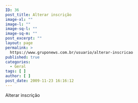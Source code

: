 ```yaml
---
ID: 36
post_title: Alterar inscrição
image-xl: ""
image-l: ""
image-sq-l: ""
image-sq-m: ""
post_excerpt: ""
layout: page
permalink: >
  https://www.gruponews.com.br/usuario/alterar-inscricao
published: true
categories:
  - Geral
tags: [ ]
author: [ ]
post_date: 2009-11-23 16:16:12
---
```

Alterar inscrição